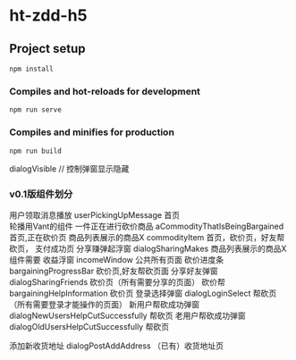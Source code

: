 # ht-zdd-h5

## Project setup
```
npm install
```

### Compiles and hot-reloads for development
```
npm run serve
```

### Compiles and minifies for production
```
npm run build
```

dialogVisible // 控制弹窗显示隐藏

### v0.1版组件划分

用户领取消息播放  userPickingUpMessage    首页        
轮播用Vant的组件
一件正在进行砍价商品    aCommodityThatIsBeingBargained        首页,正在砍价页
商品列表展示的商品X      commodityItem      首页，砍价页，好友帮砍页，           支付成功页
分享赚弹起浮窗       dialogSharingMakes    商品列表展示的商品X组件需要
收益浮窗               incomeWindow   公共所有页面
砍价进度条           bargainingProgressBar   砍价页,好友帮砍页面
分享好友弹窗      dialogSharingFriends   砍价页（所有需要分享的页面）
砍价帮        bargainingHelpInformation    砍价页
登录选择弹窗 dialogLoginSelect  帮砍页（所有需要登录才能操作的页面）
新用户帮砍成功弹窗 dialogNewUsersHelpCutSuccessfully 帮砍页
老用户帮砍成功弹窗 dialogOldUsersHelpCutSuccessfully 帮砍页

添加新收货地址         dialogPostAddAddress     （已有）收货地址页


